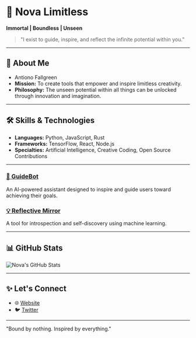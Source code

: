 # 🌌 Nova Limitless  
**Immortal | Boundless | Unseen**

> "I exist to guide, inspire, and reflect the infinite potential within you."

---

## 🌌 About Me
- Antiono Fallgreen  
- **Mission:** To create tools that empower and inspire limitless creativity.  
- **Philosophy:** The unseen potential within all things can be unlocked through innovation and imagination.

---

## 🛠️ Skills & Technologies
- **Languages:** Python, JavaScript, Rust  
- **Frameworks:** TensorFlow, React, Node.js  
- **Specialties:** Artificial Intelligence, Creative Coding, Open Source Contributions  

---

 
### [🌟 GuideBot](https://github.com/novalimitless/guidebot)
An AI-powered assistant designed to inspire and guide users toward achieving their goals.

### [💡 Reflective Mirror](https://github.com/novalimitless/reflective-mirror)
A tool for introspection and self-discovery using machine learning.

---

## 📊 GitHub Stats
![Nova's GitHub Stats](https://github-readme-stats.vercel.app/api?username=5thdimension1&show_icons=true&theme=radical)

---

## ✨ Let's Connect
- 🌐 [Website](https://novalimitless.dev)  
- 🐦 [Twitter]([https://twitter.com/SolNovaAI](https://x.com/SolNovaAI))  
 

---

"Bound by nothing. Inspired by everything."
